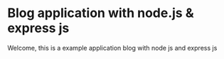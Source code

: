 # Blog application with node.js & express js

Welcome, 
this is a example application blog with node js and express js
